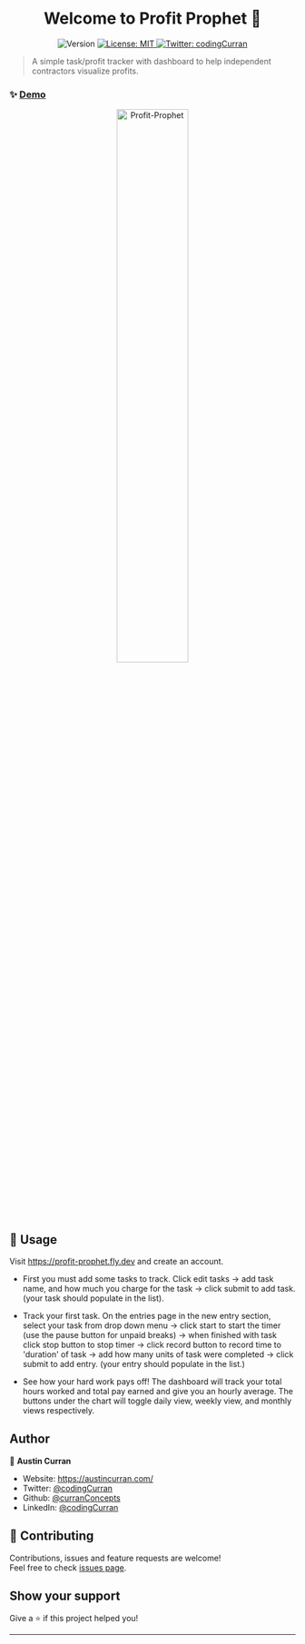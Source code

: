 <h1 align="center">Welcome to Profit Prophet 👋</h1>
<p align="center">
  <img alt="Version" src="https://img.shields.io/badge/version-0.2.0-blue.svg?cacheSeconds=2592000" />
  <a href="#" target="_blank">
    <img alt="License: MIT" src="https://img.shields.io/badge/License-MIT-yellow.svg" />
  </a>
  <a href="https://twitter.com/codingCurran" target="_blank">
    <img alt="Twitter: codingCurran" src="https://img.shields.io/twitter/follow/codingCurran.svg?style=social" />
  </a>
</p>

> A simple task/profit tracker with dashboard to help independent contractors visualize profits.

### ✨ [Demo](https://profit-prophet.fly.dev)
 <p align="center">
   <a target="_blank" href="https://profit-prophet.fly.dev">
            <img src="https://i.ibb.co/r0B8TW5/profit-Mock.jpg" width="50%" alt="Profit-Prophet"/>
  </a>
 </p>

## 🚀 Usage

Visit https://profit-prophet.fly.dev and create an account.

* First you must add some tasks to track.
  Click edit tasks ->
  add task name, and how much you charge for the task ->
  click submit to add task. (your task should populate in the list).

* Track your first task.
  On the entries page in the new entry section, select your task from drop down menu ->
  click start to start the timer (use the pause button for unpaid breaks) ->
  when finished with task click stop button to stop timer ->
  click record button to record time to 'duration' of task ->
  add how many units of task were completed ->
  click submit to add entry. (your entry should populate in the list.)

* See how your hard work pays off!
  The dashboard will track your total hours worked and total pay earned and give you an hourly average.
  The buttons under the chart will toggle daily view, weekly view, and monthly views respectively. 

## Author

👤 **Austin Curran**

* Website: https://austincurran.com/
* Twitter: [@codingCurran](https://twitter.com/codingCurran)
* Github: [@curranConcepts](https://github.com/curranConcepts)
* LinkedIn: [@codingCurran](https://linkedin.com/in/codingCurran)

## 🤝 Contributing

Contributions, issues and feature requests are welcome!<br />Feel free to check [issues page](https://github.com/curranConcepts/profit-prophet/issues). 

## Show your support

Give a ⭐️ if this project helped you!

***
